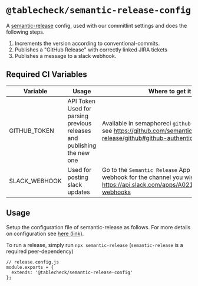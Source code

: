 # `@tablecheck/semantic-release-config`

A [semantic-release](https://semantic-release.gitbook.io/semantic-release/) config, used with our commitlint settings and does the following steps.

1. Increments the version according to conventional-commits.
2. Publishes a "GitHub Release" with correctly linked JIRA tickets
3. Publishes a message to a slack webhook.

## Required CI Variables

| Variable      | Usage                                                                   | Where to get it from                                                                                                                                      |
| ------------- | ----------------------------------------------------------------------- | --------------------------------------------------------------------------------------------------------------------------------------------------------- |
| GITHUB_TOKEN  | API Token Used for parsing previous releases and publishing the new one | Available in semaphoreci `github-releases` secret or see https://github.com/semantic-release/github#github-authentication                                 |
| SLACK_WEBHOOK | Used for posting slack updates                                          | Go to the `Semantic Release` App and generate a new webhook for the channel you wish to post to. https://api.slack.com/apps/A021U4J1CQ4/incoming-webhooks |

## Usage

Setup the configuration file of semantic-release as follows. For more details on configuration see [here (link)](https://semantic-release.gitbook.io/semantic-release/usage/configuration).

To run a release, simply run `npx semantic-release` (`semantic-release` is a required peer-dependency)

```
// release.config.js
module.exports = {
  extends: '@tablecheck/semantic-release-config'
};
```
